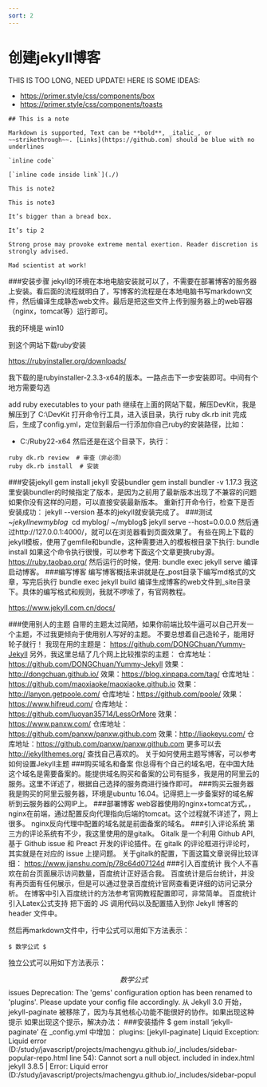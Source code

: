 ```yaml
---
sort: 2
---
```


# 创建jekyll博客

THIS IS TOO LONG, NEED UPDATE! HERE IS SOME IDEAS:

- https://primer.style/css/components/box
- https://primer.style/css/components/toasts

```note
## This is a note

Markdown is supported, Text can be **bold**, _italic_, or ~~strikethrough~~. [Links](https://github.com) should be blue with no underlines

`inline code`

[`inline code inside link`](./)
```

```note
This is note2
```

```note
This is note3
```

```tip
It’s bigger than a bread box.
```

```tip
It’s tip 2
```

```warning
Strong prose may provoke extreme mental exertion. Reader discretion is strongly advised.
```

```danger
Mad scientist at work!
```


###安装步骤
jekyll的环境在本地电脑安装就可以了，不需要在部署博客的服务器上安装。看后面的流程就明白了，写博客的流程是在本地电脑书写markdown文件，然后编译生成静态web文件。最后是把这些文件上传到服务器上的web容器（nginx，tomcat等）运行即可。

我的环境是 win10

到这个网站下载ruby安装

https://rubyinstaller.org/downloads/

我下载的是rubyinstaller-2.3.3-x64的版本。一路点击下一步安装即可。中间有个地方需要勾选

add ruby executables to your path
继续在上面的网站下载，解压DevKit，我是解压到了
C:\DevKit
打开命令行工具，进入该目录，执行
ruby dk.rb init
完成后，生成了config.yml，定位到最后一行添加你自己ruby的安装路径，比如：
- C:/Ruby22-x64
然后还是在这个目录下，执行：
```note
ruby dk.rb review  # 审查（非必须）
ruby dk.rb install  # 安装
```
###安装jekyll
gem install jekyll
安装bundler
gem install bundler -v 1.17.3
我这里安装bundler的时候指定了版本，是因为之前用了最新版本出现了不兼容的问题
如果你没有这样的问题，可以直接安装最新版本。
重新打开命令行，检查下是否安装成功：
jekyll --version
基本的jekyll就安装完成了。
###测试
~$jekyll new myblog
~$ cd myblog/
~/myblog$ jekyll serve --host=0.0.0.0
然后通过http://127.0.0.1:4000/，就可以在浏览器看到页面效果了。
有些在网上下载的jekyll模板，使用了gemfile和bundle，这种需要进入的模板根目录下执行:
bundle install
如果这个命令执行很慢，可以参考下面这个文章更换ruby源。
https://ruby.taobao.org/
然后运行的时候，使用:
bundle exec jekyll serve
编译启动博客。
###编写博客
编写博客概括来讲就是在_post目录下编写md格式的文章，写完后执行
bundle exec jekyll build
编译生成博客的web文件到_site目录下。具体的编写格式和规则，我就不啰嗦了，有官网教程。

https://www.jekyll.com.cn/docs/

###使用别人的主题
自带的主题太过简陋，如果你前端比较牛逼可以自己开发一个主题，不过我更倾向于使用别人写好的主题。
不要总想着自己造轮子，能用好轮子就行！
我现在用的主题是：
https://github.com/DONGChuan/Yummy-Jekyll
另外，我这里总结了几个网上比较推崇的主题：
仓库地址：https://github.com/DONGChuan/Yummy-Jekyll
效果：http://dongchuan.github.io/
效果：https://blog.xinpapa.com/tag/
仓库地址：https://github.com/maoxiaoke/maoxiaoke.github.io
效果：http://lanyon.getpoole.com/
仓库地址：https://github.com/poole/
效果：https://www.hifreud.com/
仓库地址：https://github.com/luoyan35714/LessOrMore
效果：https://www.panxw.com/
仓库地址：https://github.com/panxw/panxw.github.com
效果：http://liaokeyu.com/
仓库地址：https://github.com/panxw/panxw.github.com
更多可以去
http://jekyllthemes.org/
查找自己喜欢的。
关于如何使用主题写博客，可以参考
如何设置Jekyll主题
###购买域名和备案
你总得有个自己的域名吧，在中国大陆这个域名是需要备案的。能提供域名购买和备案的公司有挺多，我是用的阿里云的服务。这里不详述了，根据自己选择的服务商进行操作即可。
###购买云服务器
我是购买的阿里云服务器，环境是ubuntu 16.04。记得把上一步备案好的域名解析到云服务器的公网IP上。
###部署博客
web容器使用的nginx+tomcat方式。，nginx在前端，通过配置反向代理指向后端的tomcat。这个过程就不详述了，网上很多。
nginx反向代理中配置的域名就是前面备案的域名。
###引入评论系统
第三方的评论系统有不少，我这里使用的是gitalk。
Gitalk 是一个利用 Github API,基于 Github issue 和 Preact 开发的评论插件。在 gitalk 的评论框进行评论时，其实就是在对应的 issue 上提问题。
关于gitalk的配置，下面这篇文章说得比较详细：
https://www.jianshu.com/p/78c64d07124d
###引入百度统计
我个人不喜欢在前台页面展示访问数量，百度统计正好适合我。
百度统计是后台统计，并没有再页面有任何展示，但是可以通过登录百度统计官网查看更详细的访问记录分析。
在博客中引入百度统计的方法参考官网教程配置即可，非常简单。
百度统计
引入Latex公式支持
把下面的 JS 调用代码以及配置插入到你 Jekyll 博客的 header 文件中。
<script type="text/x-mathjax-config">
  MathJax.Hub.Config({
    tex2jax: {
      skipTags: ['script', 'noscript', 'style', 'textarea', 'pre'],
      inlineMath: [['$','$']]
    }
  });
</script>
<script src='https://cdnjs.cloudflare.com/ajax/libs/mathjax/2.7.5/latest.js?config=TeX-MML-AM_CHTML' async></script>
然后再markdown文件中，行中公式可以用如下方法表示：

    $ 数学公式 $
独立公式可以用如下方法表示：

   $$ 数学公式 $$
issues
Deprecation: The 'gems' configuration option has been renamed to 'plugins'. Please update your config file accordingly.
从 Jekyll 3.0 开始，jekyll-paginate 被移除了，因为与其他核心功能不能很好的协作。如果出现这种提示
如果出现这个提示，解决办法：
###安装插件
$ gem install ‘jekyll-paginate’
在 _config.yml 中增加：
plugins: [jekyll-paginate]
 Liquid Exception: Liquid error (D:/study/javascript/projects/machengyu.github.io/_includes/sidebar-popular-repo.html line 54): Cannot sort a null object. included in index.html
jekyll 3.8.5 | Error:  Liquid error (D:/study/javascript/projects/machengyu.github.io/_includes/sidebar-popul
